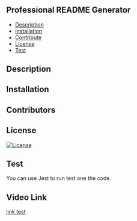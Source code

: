 #
  ## Professional README Generator
  * [Description](#description)
  * [Installation](#installation)
  * [Contribute](#contribute)
  * [License](#license)
  * [Test](#test)
  ## Description 
  
  ## Installation
  
  ## Contributors
  
  ## License
[![License](https://img.shields.io/badge/License-MIT-yellow.svg)](https://opensource.org/licenses/MIT)
  ## Test
  You can use Jest to run test one the code.
  ## Video Link
  [link test](https://toddgarner@gmail.com)
